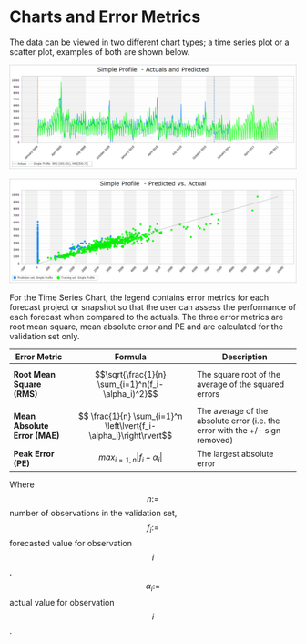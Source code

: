 # Charts and Error Metrics

The data can be viewed in two different chart types; a time series plot or a scatter plot, examples of both are shown below.


![Time Series Chart](imgs/Charts_TimeSeriesChart.png)


![Scatterplot](imgs/Charts_Scatterplot.png)


For the Time Series Chart, the legend contains error metrics for each forecast project or snapshot so that the user can assess the performance of each forecast when compared to the actuals.  The three error metrics are root mean square, mean absolute error and PE and are calculated for the validation set only.



| Error Metric                                                                                        | Formula | Description                                                                   |
|-----------------------------------------------------------------------------------------------------|:---:|-------------------------------------------------------------------------------|
| **Root Mean Square (RMS)**                                                                              |   $$\sqrt{\frac{1}{n}  \sum_{i=1}^n(f_i-\alpha_i)^2}$$      | The square root of the average of the squared errors                          |
| **Mean Absolute Error (MAE)**                                                                          |   $$ \frac{1}{n} \sum_{i=1}^n \left\lvert{f_i-\alpha_i}\right\rvert$$      | The average of the absolute error (i.e. the error with  the +/- sign removed) |
| **Peak Error (PE)**                                                                                     |   $$ max_{i=1, n} \left\lvert{f_i-\alpha_i}\right\rvert $$      | The largest absolute error                                                    |

Where $$n:=$$ number of observations in the validation set,  $$f_i:=$$ forecasted value for observation $$i$$, $$\alpha_i:=$$ actual value for observation $$i$$.